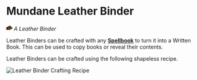 # Mundane Leather Binder

![Leather Binder Icon](../../common/src/main/resources/assets/scriptor/textures/item/leather_binder.png)
*A Leather Binder*

Leather Binders can be crafted with any **[Spellbook](spellbook.md)**
to turn it into a Written Book.
This can be used to copy books or reveal their contents.

Leather Binders can be crafted using the following shapeless recipe.

![Leather Binder Crafting Recipe](https://cdn.modrinth.com/data/JyJgaOrk/images/8f58de26bf8a76ceb6ef0f59629e7f1e79e24e51.png)